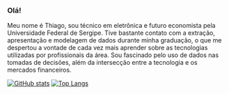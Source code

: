 ### Olá! 

Meu nome é Thiago, sou técnico em eletrônica e futuro economista pela Universidade Federal de Sergipe. Tive bastante contato com a extração, apresentação e modelagem de dados durante minha graduação, o que me despertou a vontade de cada vez mais aprender sobre as tecnologias utilizadas por profissionais da área. Sou fascinado pelo uso de dados nas tomadas de decisões, além da intersecção entre a tecnologia e os mercados financeiros.

[![GitHub stats](https://github-readme-stats.vercel.app/api?username=thcoelho&count_private=true&show_icons=true&theme=radical)](https://github.com/thcoelho/github-readme-stats) [![Top Langs](https://github-readme-stats.vercel.app/api/top-langs/?username=thcoelho)](https://github.com/anuraghazra/github-readme-stats)
